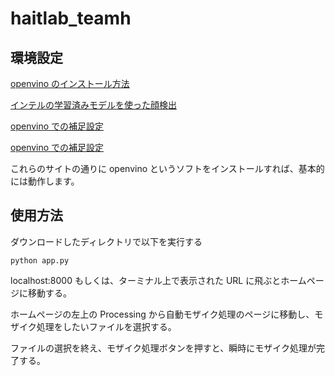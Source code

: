 # haitlab_teamh

## 環境設定

[openvino のインストール方法](https://qiita.com/ammo0613/items/a9bb3b7f20dc02a8d758)

[インテルの学習済みモデルを使った顔検出](https://jellyware.jp/openvino/#04)

[openvino での補足設定](https://jellyware.jp/kurage/openvino/c07_ie_emotion.html)

[openvino での補足設定](https://jellyware.jp/kurage/openvino/c08_face_detection.html)

これらのサイトの通りに openvino というソフトをインストールすれば、基本的には動作します。

## 使用方法

ダウンロードしたディレクトリで以下を実行する

```
python app.py
```

localhost:8000 もしくは、ターミナル上で表示された URL に飛ぶとホームページに移動する。

ホームページの左上の Processing から自動モザイク処理のページに移動し、モザイク処理をしたいファイルを選択する。

ファイルの選択を終え、モザイク処理ボタンを押すと、瞬時にモザイク処理が完了する。
